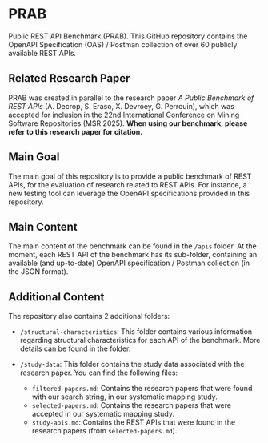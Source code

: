 # PRAB

Public REST API Benchmark (PRAB). This GitHub repository contains the OpenAPI Specification (OAS) / Postman collection of over 60 publicly available REST APIs.

## Related Research Paper

PRAB was created in parallel to the research paper *A Public Benchmark of REST APIs* (A. Decrop, S. Eraso, X. Devroey, G. Perrouin), which was accepted for inclusion in the 22nd International Conference on Mining Software Repositories (MSR 2025). **When using our benchmark, please refer to this research paper for citation.**

## Main Goal

The main goal of this repository is to provide a public benchmark of REST APIs, for the evaluation of research related to REST APIs. For instance, a new testing tool can leverage the OpenAPI specifications provided in this repository.

## Main Content

The main content of the benchmark can be found in the `/apis` folder. At the moment, each REST API of the benchmark has its sub-folder, containing an available (and up-to-date) OpenAPI specification / Postman collection (in the JSON format).

## Additional Content

The repository also contains 2 additional folders:

- `/structural-characteristics`: This folder contains various information regarding structural characteristics for each API of the benchmark. More details can be found in the folder.

- `/study-data`: This folder contains the study data associated with the research paper. You can find the following files:
    - `filtered-papers.md`: Contains the research papers that were found with our search string, in our systematic mapping study.
    - `selected-papers.md`: Contains the research papers that were accepted in our systematic mapping study.
    - `study-apis.md`: Contains the REST APIs that were found in the research papers (from `selected-papers.md`).